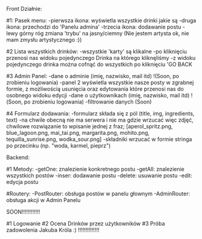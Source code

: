 Front Działnie: 

#1: Pasek menu: 
    -pierwsza ikona: wyświetla wszystkie drinki jakie są 
    -druga ikona: przechodzi do 'Panelu admina'
    -trzecia ikona: dodawanie postu
    -lewy górny róg zmiana 'trybu' na jasny/ciemny (Nie jestem artysta ok, nie mam zmysłu artystycznego :)) 

#2 Lista wszystkich drinków: 
    -wszystkie 'karty' są klikalne
    -po kliknięciu przenosi nas widoku pojedynczego Drinka na którego kliknęliśmy
    -z widoku pojedynczego drinka można cofnąć do wszystkich po kliknięciu 'GO BACK
    
#3 Admin Panel: 
    -dane o adminie (imię, nazwisko, mail itd) !(Soon, po zrobieniu logowania)
    -panel 2 wyświetla wszystkie nasze posty w zgrabnej formie, z możliwością usunięcia oraz edytowania 
    które przenosi nas do osobnego widoku edycji
    -dane o użytkownikach (imię, nazwisko, mail itd) !(Soon, po zrobieniu logowania)
    -filtrowanie danych (Soon)

#4 Formularz dodawania:
    -formularz składa się z pól (title, img, ingredients, text)
    -na chwile obecną nie ma serwera i nie ma gdzie wrzucać więc zdjęć, chwilowe rozwiązanie to wpisanie jednej z fraz;
    [aperol_spritz.png, blue_lagoon.png, mai_tai.png, margarita.png, mohito.png, tequilla_sunrise.png, wodka_sour.png]
    -składniki wrzucać w formie stringa po przecinku (np. "woda, karmel, pieprz")

Backend: 

#1 Metody: 
    -getOne: znalezienie konkretnego postu
    -getAll: znalezienie wszystkich postów
    -inser: dodawanie postu
    -delete: usuwanie postu
    -edit: edycja postu

#Routery:
    -PostRouter: obsługa postów w panelu głownym
    -AdminRouter: obsługa akcji w Admin Panelu



SOON!!!!!!!!!!!!

#1 Logowanie
#2 Ocena Drinków przez użytkowników
#3 Próba zadowolenia Jakuba Króla :) !!!!!!!!!!!!!!
